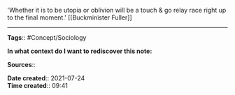 'Whether it is to be utopia or oblivion will be a touch & go relay race right up to the final moment.' [[Buckminister Fuller]]


---
**Tags**:: #Concept/Sociology

**In what context do I want to rediscover this note:**

**Sources**::

**Date created**:: 2021-07-24  
**Time created**:: 09:41